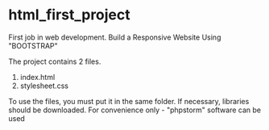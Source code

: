 # html_first_project
First job in web development. Build a Responsive Website Using "BOOTSTRAP"

The project contains 2 files.
1) index.html
2) stylesheet.css

To use the files, you must put it in the same folder.
If necessary, libraries should be downloaded. For convenience only - "phpstorm" software can be used

